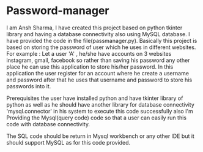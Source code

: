 # Password-manager
I am Ansh Sharma, I have created this project based on python tkinter library and having a database connectivity also using MySQL database.
I have provided the code in the file(passmanager.py). Basically this project is based on storing the password of user which he uses in different websites. For example : Let a user 'A' , he/she have accounts on 3 websites instagram, gmail, facebook so rather than saving his password any other place he can use this application to store his/her password. In this application the user register for an account where he create a username and password after that he uses that username and password to store his passwords into it.

Prerequisites the user have installed python and have tkinter library of python as well as he should have another library for database connectivity 'mysql.connector' in his system to execute this code successfully also I'm Providing the Mysql(query code) code so that a user can easily run this code with database connectivity.

The SQL code should be return in Mysql workbench or any other IDE but it should support MySQL as for this code provided.
